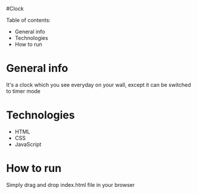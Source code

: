 #Clock

Table of contents: 
* General info
* Technologies
* How to run

# General info
It's a clock which you see everyday on your wall, except it can be switched to timer mode


# Technologies
* HTML
* CSS
* JavaScript

# How to run
Simply drag and drop index.html file in your browser
